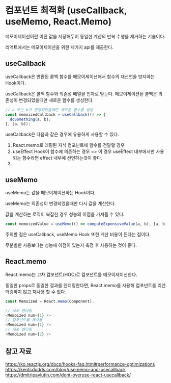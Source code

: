 # 컴포넌트 최적화 (useCallback, useMemo, React.Memo)

메모이제이션이란 이전 값을 저장해두어 동일한 계산의 반복 수행을 제거하는 기술이다.

리액트에서는 메모이제이션을 위한 세가지 api를 제공한다.

## useCallback

useCallback은 반환된 콜백 함수를 메모이제이션해서 함수의 재선언을 방지하는 Hook이다.

useCallback은 콜백 함수와 의존성 배열을 인자로 받는다. 메모이제이션된 콜백은 의존성이 변경되었을때만 새로운 함수를 생성한다.

```js
// a 또는 b가 변경되었을때만 새로운 함수를 생성
const memoizedCallback = useCallback(() => {
  doSomething(a, b);
}, [a, b]);
```

useCallback은 다음과 같은 경우에 유용하게 사용할 수 있다.

1. React.memo로 래핑된 자식 컴포넌트에 함수를 전달할 경우
2. useEffect Hook이 함수에 의존하는 경우 => 이 경우 useEffect 내부에서만 사용되는 함수라면 effect 내부에 선언하는것이 좋다.
3.

## useMemo

useMemo는 값을 메모이제이션하는 Hook이다.

useMemo는 의존성이 변경되었을때만 다시 값을 계산한다.

값을 계산하는 로직이 복잡한 경우 성능의 이점을 가져올 수 있다.

```js
const memoizedValue = useMemo(() => computeExpensiveValue(a, b), [a, b]);
```

주의할 점은 useCallback, useMemo Hook 또한 계산 비용이 든다는 점이다.

무분별한 사용보다는 성능에 이점이 있는지 측정 후 사용하는 것이 좋다.

## React.memo

React.memo는 고차 컴포넌트(HOC)로 컴포넌트를 메모이제이션한다.

동일한 props로 동일한 결과를 렌더링한다면, React.memo를 사용해 컴포넌트를 리렌더링하지 않고 재사용 할 수 있다.

```js
const Memoized = React.memo(Component);

// 새로 렌더링
<Memoized num={1} />
// 컴포넌트를 재사용
<Memoized num={1} />
// 새로 렌더링
<Memoized num={2} />
```

## 참고 자료

https://ko.reactjs.org/docs/hooks-faq.html#performance-optimizations <br>
https://kentcdodds.com/blog/usememo-and-usecallback <br>
https://dmitripavlutin.com/dont-overuse-react-usecallback/ <br>
